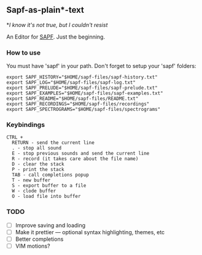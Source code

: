 ## Sapf-as-plain*-text
**I know it's not true, but I couldn't resist*

An Editor for [SAPF](https://github.com/lfnoise/sapf).
Just the beginning.

### How to use
You must have 'sapf' in your path.
Don't forget to setup your 'sapf' folders:
```
export SAPF_HISTORY="$HOME/sapf-files/sapf-history.txt"
export SAPF_LOG="$HOME/sapf-files/sapf-log.txt"
export SAPF_PRELUDE="$HOME/sapf-files/sapf-prelude.txt"
export SAPF_EXAMPLES="$HOME/sapf-files/sapf-examples.txt"
export SAPF_README="$HOME/sapf-files/README.txt"
export SAPF_RECORDINGS="$HOME/sapf-files/recordings"
export SAPF_SPECTROGRAMS="$HOME/sapf-files/spectrograms"
```

### Keybindings
```
CTRL +
  RETURN - send the current line
  . - stop all sound
  E - stop previous sounds and send the current line
  R - record (it takes care about the file name)
  D - clear the stack
  P - print the stack
  TAB - call completions popup
  T - new buffer
  S - export buffer to a file
  W - clode buffer
  O - load file into buffer
 ```

### TODO
- [ ] Improve saving and loading
- [ ] Make it prettier — optional syntax highlighting, themes, etc
- [ ] Better completions
- [ ] VIM motions?
